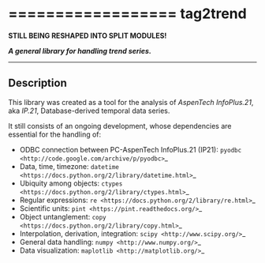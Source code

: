 ==================
**tag2trend**
==================

**STILL BEING RESHAPED INTO SPLIT MODULES!**

***A general library for handling trend series.***

----------------
**Description**
----------------

This library was created as a tool for the analysis of *AspenTech InfoPlus.21*, aka *IP.21*, Database-derived temporal data series.

It still consists of an ongoing development, whose dependencies are essential for the handling of:

* ODBC connection between PC-AspenTech InfoPlus.21 (IP21): `pyodbc <http://code.google.com/archive/p/pyodbc>`_
* Data, time, timezone: `datetime <https://docs.python.org/2/library/datetime.html>`_
* Ubiquity among objects: `ctypes <https://docs.python.org/2/library/ctypes.html>`_
* Regular expressions: `re <https://docs.python.org/2/library/re.html>`_
* Scientific units: `pint <https://pint.readthedocs.org/>`_
* Object untanglement: `copy <https://docs.python.org/2/library/copy.html>`_
* Interpolation, derivation, integration: `scipy <http://www.scipy.org/>`_
* General data handling: `numpy <http://www.numpy.org/>`_
* Data visualization: `maplotlib <http://matplotlib.org/>`_


